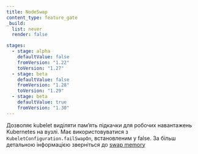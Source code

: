```yaml
---
title: NodeSwap
content_type: feature_gate
_build:
  list: never
  render: false

stages:
  - stage: alpha 
    defaultValue: false
    fromVersion: "1.22"
    toVersion: "1.27"
  - stage: beta
    defaultValue: false
    fromVersion: "1.28"
    toVersion: "1.29"
  - stage: beta
    defaultValue: true
    fromVersion: "1.30"
---
```

Дозволяє kubelet виділяти памʼять підкачки для робочих навантажень Kubernetes на вузлі. Має використовуватися з `KubeletConfiguration.failSwapOn`, встановленим у false. За більш детальною інформацією зверніться до [swap memory](/docs/concepts/architecture/nodes/#swap-memory)
